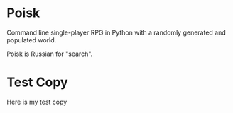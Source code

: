 Poisk
=====

Command line single-player RPG in Python with a randomly generated and populated world.

Poisk is Russian for "search".

Test Copy
=========

Here is my test copy
